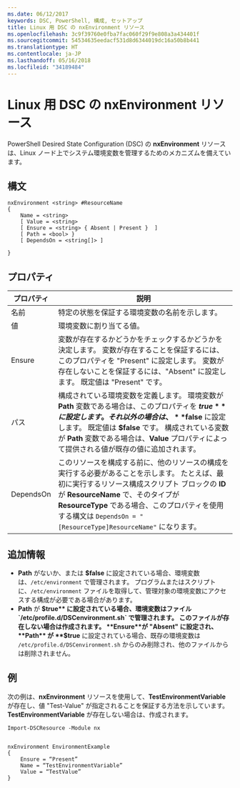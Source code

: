 ```yaml
---
ms.date: 06/12/2017
keywords: DSC, PowerShell, 構成, セットアップ
title: Linux 用 DSC の nxEnvironment リソース
ms.openlocfilehash: 3c9f39760e0fba7fac060f29f9e808a3a434401f
ms.sourcegitcommit: 54534635eedacf531d8d6344019dc16a50b8b441
ms.translationtype: HT
ms.contentlocale: ja-JP
ms.lasthandoff: 05/16/2018
ms.locfileid: "34189484"
---
```

# <a name="dsc-for-linux-nxenvironment-resource"></a>Linux 用 DSC の nxEnvironment リソース

PowerShell Desired State Configuration (DSC) の **nxEnvironment** リソースは、Linux ノード上でシステム環境変数を管理するためのメカニズムを備えています。

## <a name="syntax"></a>構文

```
nxEnvironment <string> #ResourceName
{
    Name = <string>
    [ Value = <string>
    [ Ensure = <string> { Absent | Present }  ]
    [ Path = <bool> }
    [ DependsOn = <string[]> ]

}
```

## <a name="properties"></a>プロパティ

|  プロパティ |  説明 |
|---|---|
| 名前| 特定の状態を保証する環境変数の名前を示します。|
| 値| 環境変数に割り当てる値。|
| Ensure| 変数が存在するかどうかをチェックするかどうかを決定します。 変数が存在することを保証するには、このプロパティを "Present" に設定します。 変数が存在しないことを保証するには、"Absent" に設定します。 既定値は "Present" です。|
| パス| 構成されている環境変数を定義します。 環境変数が **Path** 変数である場合は、このプロパティを **$true** に設定します。それ以外の場合は、**$false** に設定します。 既定値は **$false** です。 構成されている変数が **Path** 変数である場合は、**Value** プロパティによって提供される値が既存の値に追加されます。|
| DependsOn | このリソースを構成する前に、他のリソースの構成を実行する必要があることを示します。 たとえば、最初に実行するリソース構成スクリプト ブロックの **ID** が **ResourceName** で、そのタイプが **ResourceType** である場合、このプロパティを使用する構文は `DependsOn = "[ResourceType]ResourceName"` になります。|

## <a name="additional-information"></a>追加情報

* **Path** がないか、または **$false** に設定されている場合、環境変数は、`/etc/environment` で管理されます。 プログラムまたはスクリプトに、`/etc/environment` ファイルを取得して、管理対象の環境変数にアクセスする構成が必要である場合があります。
* **Path** が **$true** に設定されている場合、環境変数はファイル `/etc/profile.d/DSCenvironment.sh` で管理されます。 このファイルが存在しない場合は作成されます。 **Ensure**が "Absent" に設定され、**Path** が **$true** に設定されている場合、既存の環境変数は `/etc/profile.d/DSCenvironment.sh` からのみ削除され、他のファイルからは削除されません。

## <a name="example"></a>例

次の例は、**nxEnvironment** リソースを使用して、**TestEnvironmentVariable** が存在し、値 "Test-Value" が指定されることを保証する方法を示しています。 **TestEnvironmentVariable** が存在しない場合は、作成されます。

```
Import-DSCResource -Module nx


nxEnvironment EnvironmentExample
{
    Ensure = “Present”
    Name = “TestEnvironmentVariable”
    Value = “TestValue”
}
```